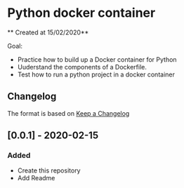 # Python docker container

** Created at 15/02/2020**

Goal:

- Practice how to build up a Docker container for Python
- Uuderstand the components of a Dockerfile.
- Test how to run a python project in a docker container

## Changelog

The format is based on [Keep a Changelog](https://keepachangelog.com/en/1.0.0/)

## [0.0.1] - 2020-02-15

### Added

- Create this repository
- Add Readme
